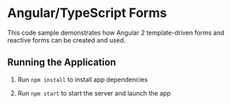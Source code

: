 # Angular/TypeScript Forms

This code sample demonstrates how Angular 2 template-driven forms and 
reactive forms can be created and used.

## Running the Application

1. Run `npm install` to install app dependencies

1. Run `npm start` to start the server and launch the app

